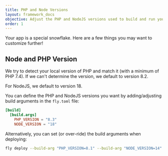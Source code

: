 ```yaml
---
title: PHP and Node Versions
layout: framework_docs
objective: Adjust the PHP and NodeJS versions used to build and run your Laravel application.
order: 1
---
```


Your app is a special snowflake. Here are a few things you may want to customize further!

## Node and PHP Version

We try to detect your local version of PHP and match it (with a minimum of PHP 7.4). If we can't determine the version, we default to version 8.2. 

For NodeJS, we default to version 18.

You can define the PHP and NodeJS versions you want by adding/adjusting build arguments in the `fly.toml` file: 

```toml
[build]
  [build.args]
    PHP_VERSION = "8.3"
    NODE_VERSION = "18"
```

Alternatively, you can set (or over-ride) the build arguments when deploying:

```bash
fly deploy --build-arg "PHP_VERSION=8.1" --build-arg "NODE_VERSION=14"
```
